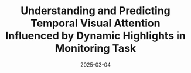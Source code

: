 ---
title: "Understanding and Predicting Temporal Visual Attention Influenced by Dynamic Highlights in Monitoring Task"
collection: publications
category: manuscripts
venue: 'IEEE Transactions on Human-Machine Systems (Under Review)'
date: 2025-03-04
---